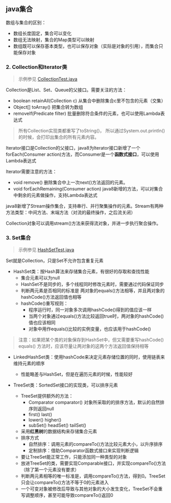 ## java集合
数组与集合的区别：
- 数组长度固定，集合可以变化
- 数组无法映射，集合的Map类型可以映射
- 数组既可以保存基本类型，也可以保存对象（实际是对象的引用），而集合只能保存对象
### 2. Collection和Iterator类
> 示例参见 [CollectionTest.java](https://github.com/fancyChuan/java-learn/blob/master/javase/src/collection/CollectionTest.java)

Collection是List、Set、Queue的父接口。需要关注的方法：
- boolean retainAll(Collection c) 从集合中删除集合c里不包含的元素（交集）
- Object[] toArray() 把集合转为数组
- removeIf(Predicate filter) 批量删除符合条件的元素，也可以使用Lambda表达式

> 所有Collection实现类都重写了toString()， 所以通过System.out.println()的时候，会打印出集合的所有元素内容。

Iterator接口是Collection的父接口，java8为Iterator接口新增了一个forEach(Consumer action)方法，而Consumer是一个**函数式接口**，可以使用Lambda表达式

Iterator需要注意的方法：
- void remove() 删除集合中上一次next()方法返回的元素。
- void forEachRemaining(Consumer action) java8新增的方法，可以对集合中剩余的元素做操作，支持Lambda表达式

java8新增了Stream操作集合，支持串行、并行聚集操作的元素。Stream有两种方法类型：中间方法、末端方法（对流的最终操作，之后流关闭）

Collection对象可以调用stream()方法来获得流对象，并进一步执行聚合操作。

### 3. Set集合
>示例参见 [HashSetTest.java](https://github.com/fancyChuan/java-learn/blob/master/javase/src/collection/HashSetTest.java)

Set就是Collection，只是Set不允许包含重复元素

- HashSet类：按Hash算法来存储集合元素，有很好的存取和查找性能
    - 集合元素可以为null
    - HashSet不是同步的，多个线程同时修改元素时，需要通过代码保证同步
    - 判断两元素是否相同的标准是 两对象的equals()方法相等，并且两对象的hashCode()方法返回值也相等
    - hashCode()重写规则：
        - 程序运行时，同一对象多次调用hashCode()得到的值应该一样
        - 当两个对象通过equals()方法比较返回true时，两对象的hashCode()值也应该相同
        - 对象中用作equals()比较的实例变量，也应该用于hashCode()
> 注意：如果把某个类的对象保存到HashSet中，但又需要重写hashCode() equals() 方法时，应该尽量让两对象的这两个方法返回值保持相等

- LinkedHashSet类：使用hashCode来决定元素存储位置的同时，使用链表来维持元素的顺序
    - 性能略差与HashSet，但是在遍历元素的时候，性能较好

- TreeSet类：SortedSet接口的实现类，可以排序元素
    - TreeSet提供额外的方法：
        - Comparator comparator() 对象所采取的的排序方法，默认的自然排序则返回null
        - first() last() 
        - lower() higher()
        - subSet() headSet() tailSet()
    - 采用**红黑树**的数据结构来存储集合元素
    - 排序方式
        - 自然排序：调用元素的compareTo()方法比较元素大小，以升序排序
        - 定制排序：借助Comparator函数式接口来实现判断逻辑
    - 要让TreeSet能正常工作，只能添加同一种类型的对象
    - 放进TreeSet的类，需要实现Comparable接口，并实现compareTo()方法（除了第一个元素没有要求）
    - 判断两元素相等的唯一标准是，调用compareTo()方法，得到0。TreeSet只会让compareTo()方法不等于0的元素进入
    - 一个可变对象被修改后导致与其他对象的大小发生变化，TreeSet不会重写调整顺序，甚至可能导致compareTo()返回0
    